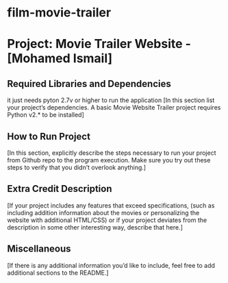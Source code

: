 # film-movie-trailer
Project: Movie Trailer Website  - [Mohamed Ismail]
================================

Required Libraries and Dependencies
-----------------------------------

it just needs pyton 2.7v or higher to run the application 
[In this section list your project’s dependencies. A basic Movie Website Trailer project requires Python v2.* to be installed]


How to Run Project
------------------
[In this section, explicitly describe the steps necessary to run your project from Github repo to the program execution. Make sure you try out these steps to verify that you didn’t overlook anything.]


Extra Credit Description
------------------------
[If your project includes any features that exceed specifications, (such as including addition information about the movies or personalizing the website with additional HTML/CSS) or if your project deviates from the description in some other interesting way, describe that here.]


Miscellaneous
-------------
[If there is any additional information you’d like to include, feel free to add additional sections to the README.]

